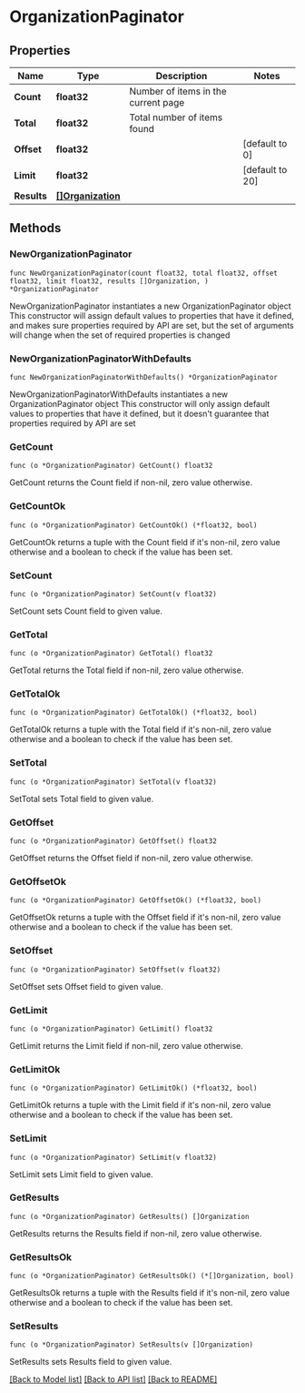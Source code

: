 # OrganizationPaginator

## Properties

Name | Type | Description | Notes
------------ | ------------- | ------------- | -------------
**Count** | **float32** | Number of items in the current page | 
**Total** | **float32** | Total number of items found | 
**Offset** | **float32** |  | [default to 0]
**Limit** | **float32** |  | [default to 20]
**Results** | [**[]Organization**](Organization.md) |  | 

## Methods

### NewOrganizationPaginator

`func NewOrganizationPaginator(count float32, total float32, offset float32, limit float32, results []Organization, ) *OrganizationPaginator`

NewOrganizationPaginator instantiates a new OrganizationPaginator object
This constructor will assign default values to properties that have it defined,
and makes sure properties required by API are set, but the set of arguments
will change when the set of required properties is changed

### NewOrganizationPaginatorWithDefaults

`func NewOrganizationPaginatorWithDefaults() *OrganizationPaginator`

NewOrganizationPaginatorWithDefaults instantiates a new OrganizationPaginator object
This constructor will only assign default values to properties that have it defined,
but it doesn't guarantee that properties required by API are set

### GetCount

`func (o *OrganizationPaginator) GetCount() float32`

GetCount returns the Count field if non-nil, zero value otherwise.

### GetCountOk

`func (o *OrganizationPaginator) GetCountOk() (*float32, bool)`

GetCountOk returns a tuple with the Count field if it's non-nil, zero value otherwise
and a boolean to check if the value has been set.

### SetCount

`func (o *OrganizationPaginator) SetCount(v float32)`

SetCount sets Count field to given value.


### GetTotal

`func (o *OrganizationPaginator) GetTotal() float32`

GetTotal returns the Total field if non-nil, zero value otherwise.

### GetTotalOk

`func (o *OrganizationPaginator) GetTotalOk() (*float32, bool)`

GetTotalOk returns a tuple with the Total field if it's non-nil, zero value otherwise
and a boolean to check if the value has been set.

### SetTotal

`func (o *OrganizationPaginator) SetTotal(v float32)`

SetTotal sets Total field to given value.


### GetOffset

`func (o *OrganizationPaginator) GetOffset() float32`

GetOffset returns the Offset field if non-nil, zero value otherwise.

### GetOffsetOk

`func (o *OrganizationPaginator) GetOffsetOk() (*float32, bool)`

GetOffsetOk returns a tuple with the Offset field if it's non-nil, zero value otherwise
and a boolean to check if the value has been set.

### SetOffset

`func (o *OrganizationPaginator) SetOffset(v float32)`

SetOffset sets Offset field to given value.


### GetLimit

`func (o *OrganizationPaginator) GetLimit() float32`

GetLimit returns the Limit field if non-nil, zero value otherwise.

### GetLimitOk

`func (o *OrganizationPaginator) GetLimitOk() (*float32, bool)`

GetLimitOk returns a tuple with the Limit field if it's non-nil, zero value otherwise
and a boolean to check if the value has been set.

### SetLimit

`func (o *OrganizationPaginator) SetLimit(v float32)`

SetLimit sets Limit field to given value.


### GetResults

`func (o *OrganizationPaginator) GetResults() []Organization`

GetResults returns the Results field if non-nil, zero value otherwise.

### GetResultsOk

`func (o *OrganizationPaginator) GetResultsOk() (*[]Organization, bool)`

GetResultsOk returns a tuple with the Results field if it's non-nil, zero value otherwise
and a boolean to check if the value has been set.

### SetResults

`func (o *OrganizationPaginator) SetResults(v []Organization)`

SetResults sets Results field to given value.



[[Back to Model list]](../README.md#documentation-for-models) [[Back to API list]](../README.md#documentation-for-api-endpoints) [[Back to README]](../README.md)


